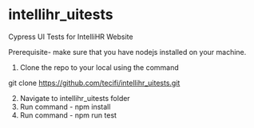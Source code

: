 # intellihr_uitests

Cypress UI Tests for IntelliHR Website

Prerequisite- make sure that you have nodejs installed on your machine.

1) Clone the repo to your local using the command

git clone https://github.com/tecifi/intellihr_uitests.git

2. Navigate to intellihr_uitests folder
3. Run command - npm install
4. Run command - npm run test
